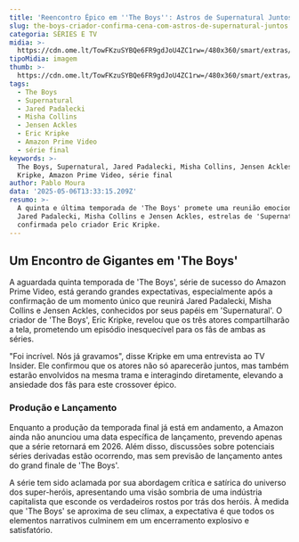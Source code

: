 ```yaml
---
title: 'Reencontro Épico em ''The Boys'': Astros de Supernatural Juntos na Tela em 2026'
slug: the-boys-criador-confirma-cena-com-astros-de-supernatural-juntos
categoria: SÉRIES E TV
midia: >-
  https://cdn.ome.lt/TowFKzuSYBQe6FR9gdJoU4ZC1rw=/480x360/smart/extras/conteudos/omelete_THUMB_-_2025-05-06T101022.340.png
tipoMidia: imagem
thumb: >-
  https://cdn.ome.lt/TowFKzuSYBQe6FR9gdJoU4ZC1rw=/480x360/smart/extras/conteudos/omelete_THUMB_-_2025-05-06T101022.340.png
tags:
  - The Boys
  - Supernatural
  - Jared Padalecki
  - Misha Collins
  - Jensen Ackles
  - Eric Kripke
  - Amazon Prime Video
  - série final
keywords: >-
  The Boys, Supernatural, Jared Padalecki, Misha Collins, Jensen Ackles, Eric
  Kripke, Amazon Prime Video, série final
author: Pablo Moura
data: '2025-05-06T13:33:15.209Z'
resumo: >-
  A quinta e última temporada de 'The Boys' promete uma reunião emocionante com
  Jared Padalecki, Misha Collins e Jensen Ackles, estrelas de 'Supernatural',
  confirmada pelo criador Eric Kripke.
---
```


## Um Encontro de Gigantes em 'The Boys'

A aguardada quinta temporada de 'The Boys', série de sucesso do Amazon Prime Video, está gerando grandes expectativas, especialmente após a confirmação de um momento único que reunirá Jared Padalecki, Misha Collins e Jensen Ackles, conhecidos por seus papéis em 'Supernatural'. O criador de 'The Boys', Eric Kripke, revelou que os três atores compartilharão a tela, prometendo um episódio inesquecível para os fãs de ambas as séries.

"Foi incrível. Nós já gravamos", disse Kripke em uma entrevista ao TV Insider. Ele confirmou que os atores não só aparecerão juntos, mas também estarão envolvidos na mesma trama e interagindo diretamente, elevando a ansiedade dos fãs para este crossover épico.

### Produção e Lançamento

Enquanto a produção da temporada final já está em andamento, a Amazon ainda não anunciou uma data específica de lançamento, prevendo apenas que a série retornará em 2026. Além disso, discussões sobre potenciais séries derivadas estão ocorrendo, mas sem previsão de lançamento antes do grand finale de 'The Boys'.

A série tem sido aclamada por sua abordagem crítica e satírica do universo dos super-heróis, apresentando uma visão sombria de uma indústria capitalista que esconde os verdadeiros rostos por trás dos heróis. À medida que 'The Boys' se aproxima de seu clímax, a expectativa é que todos os elementos narrativos culminem em um encerramento explosivo e satisfatório.

